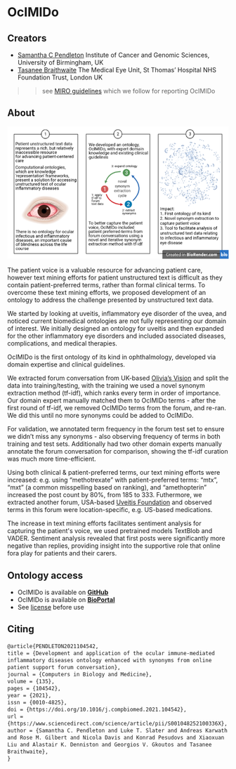 # OcIMIDo

## Creators

* [Samantha C Pendleton](https://twitter.com/sap218) Institute of Cancer and Genomic Sciences, University of Birmingham, UK
* [Tasanee Braithwaite](https://twitter.com/tasbraithwaite) The Medical Eye Unit, St Thomas’ Hospital NHS Foundation Trust, London UK

>> see [MIRO guidelines](MIRO.md) which we follow for reporting OcIMIDo

## About

![graphical abstract](OCIMIDO_Graphical-Abstract_colour_2021.png)

The patient voice is a valuable resource for advancing patient care, however text mining efforts for patient unstructured text is difficult as they contain patient-preferred terms, rather than formal clinical terms. To overcome these text mining efforts, we proposed development of an ontology to address the challenge presented by unstructured text data. 

We started by looking at uveitis, inflammatory eye disorder of the uvea, and noticed current biomedical ontologies are not fully representing our domain of interest. We initially designed an ontology for uveitis and then expanded for the other inflammatory eye disorders and included associated diseases, complications, and medical therapies.

OcIMIDo is the first ontology of its kind in ophthalmology, developed via domain expertise and clinical guidelines. 

We extracted forum conversation from UK-based [Olivia’s Vision](http://oliviasvision.org) and split the data into training/testing, with the training we used a novel synonym extraction method (tf-idf), which ranks every term in order of importance. Our domain expert manually matched them to OcIMIDo terms - after the first round of tf-idf, we removed OcIMIDo terms from the forum, and re-ran. We did this until no more synonyms could be added to OcIMIDo.

For validation, we annotated term frequency in the forum test set to ensure we didn’t miss any synonyms - also observing frequency of terms in both training and test sets. Additionally had two other domain experts manually annotate the forum conversation for comparison, showing the tf-idf curation was much more time-efficient.

Using both clinical & patient-preferred terms, our text mining efforts were increased: e.g. using “methotrexate” with patient-preferred terms: “mtx”, “mxt” (a common misspelling based on ranking), and “amethopterin” increased the post count by 80%, from 185 to 333. Futhermore, we extracted another forum, USA-based [Uveitis Foundation](https://uveitis.org) and observed terms in this forum were location-specific, e.g. US-based medications.

The increase in text mining efforts facilitates sentiment analysis for capturing the patient's voice, we used pretrained models TextBlob and VADER. Sentiment analysis revealed that first posts were significantly more negative than replies, providing insight into the supportive role that online fora play for patients and their carers.

## Ontology access

* OcIMIDo is available on [**GitHub**](https://github.com/sap218/ocimido)
* OcIMIDo is available on [**BioPortal**](https://bioportal.bioontology.org/ontologies/OCIMIDO)
* See [license](https://github.com/sap218/ocimido/blob/master/LICENSE) before use 

## Citing

```
@article{PENDLETON2021104542,
title = {Development and application of the ocular immune-mediated inflammatory diseases ontology enhanced with synonyms from online patient support forum conversation},
journal = {Computers in Biology and Medicine},
volume = {135},
pages = {104542},
year = {2021},
issn = {0010-4825},
doi = {https://doi.org/10.1016/j.compbiomed.2021.104542},
url = {https://www.sciencedirect.com/science/article/pii/S001048252100336X},
author = {Samantha C. Pendleton and Luke T. Slater and Andreas Karwath and Rose M. Gilbert and Nicola Davis and Konrad Pesudovs and Xiaoxuan Liu and Alastair K. Denniston and Georgios V. Gkoutos and Tasanee Braithwaite},
}
```

